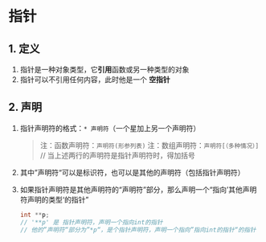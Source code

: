 # 指针

## 1. 定义

1. 指针是一种对象类型，它**引用**函数或另一种类型的对象
2. 指针可以不引用任何内容，此时他是一个 **空指针**

## 2. 声明

1. 指针声明符的格式：`* 声明符`（一个星加上另一个声明符）
   > 注：函数声明符：`声明符(形参列表)`
   > 注：数组声明符：`声明符[（多种情况）]`
   > // 当上述两行的声明符是指针声明符时，得加括号
2. 其中”声明符“可以是标识符，也可以是其他的声明符（包括指针声明符）
3. 如果指针声明符是其他声明符的“声明符”部分，那么声明一个“指向’其他声明符声明的类型‘的指针”

   ```c
   int **p;
   // '**p' 是 指针声明符，声明一个指向int的指针
   // 他的”声明符“部分为”*p“，是个指针声明符，声明一个指向”指向int的指针“的指针
   ```

